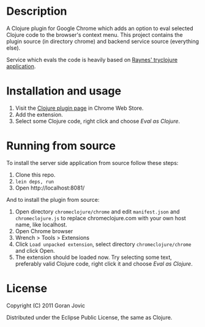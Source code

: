 # Description

A Clojure plugin for Google Chrome which adds an option to eval selected Clojure code to the browser's context menu. This project contains the plugin source (in directory chrome) and backend service source (everything else).

Service which evals the code is heavily based on [Raynes' tryclojure application](https://github.com/Raynes/tryclojure).

# Installation and usage 

1. Visit the [Clojure plugin page](https://chrome.google.com/webstore/detail/dkhaobmljgohccicjemmbacpooaacgeo) in Chrome Web Store.
2. Add the extension.
3. Select some Clojure code, right click and choose *Eval as Clojure*.


# Running from source

To install the server side application from source follow these steps:

1. Clone this repo.
2. `lein deps, run`
3. Open http://localhost:8081/

And to install the plugin from source:

1. Open directory `chromeclojure/chrome` and edit `manifest.json` and `chromeclojure.js` to replace chromeclojure.com with your own host name, like localhost.
2. Open Chrome browser
3. Wrench > Tools > Extensions
4. Click `Load unpacked extension`, select directory `chromeclojure/chrome` and click Open.
5. The extension should be loaded now. Try selecting some text, preferably valid Clojure code, right click it and choose *Eval as Clojure*.

# License

Copyright (C) 2011 Goran Jovic

Distributed under the Eclipse Public License, the same as Clojure.


